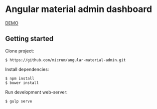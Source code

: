 # Angular material admin dashboard

[DEMO](http://micrum.github.io/angular-material-admin/site/)

## Getting started

Clone project:

    $ https://github.com/micrum/angular-material-admin.git

Install dependencies:

    $ npm install
    $ bower install
    
Run development web-server:

    $ gulp serve


